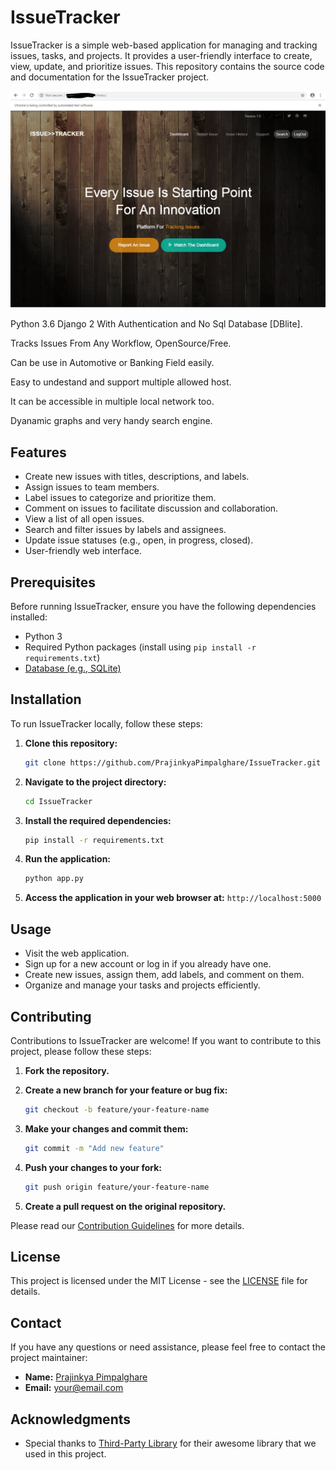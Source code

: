 # IssueTracker

IssueTracker is a simple web-based application for managing and tracking issues, tasks, and projects. It provides a user-friendly interface to create, view, update, and prioritize issues. This repository contains the source code and documentation for the IssueTracker project.

![GitHub Logo](https://github.com/PrajinkyaPimpalghare/IssueTracker/blob/master/DemoImages/IndexPage.PNG)

Python 3.6 Django 2 With Authentication and No Sql Database [DBlite].

Tracks Issues From Any Workflow, OpenSource/Free.

Can be use in Automotive or Banking Field easily.

Easy to undestand and support multiple allowed host.

It can be accessible in multiple local network too. 

Dyanamic graphs and very handy search engine.

## Features

- Create new issues with titles, descriptions, and labels.
- Assign issues to team members.
- Label issues to categorize and prioritize them.
- Comment on issues to facilitate discussion and collaboration.
- View a list of all open issues.
- Search and filter issues by labels and assignees.
- Update issue statuses (e.g., open, in progress, closed).
- User-friendly web interface.

## Prerequisites

Before running IssueTracker, ensure you have the following dependencies installed:

- Python 3
- Required Python packages (install using `pip install -r requirements.txt`)
- [Database (e.g., SQLite)](link_to_db_setup_guide)

## Installation

To run IssueTracker locally, follow these steps:

1. **Clone this repository:**

   ```bash
   git clone https://github.com/PrajinkyaPimpalghare/IssueTracker.git
   ```

2. **Navigate to the project directory:**

   ```bash
   cd IssueTracker
   ```

3. **Install the required dependencies:**

   ```bash
   pip install -r requirements.txt
   ```

4. **Run the application:**

   ```bash
   python app.py
   ```

5. **Access the application in your web browser at:** `http://localhost:5000`

## Usage

- Visit the web application.
- Sign up for a new account or log in if you already have one.
- Create new issues, assign them, add labels, and comment on them.
- Organize and manage your tasks and projects efficiently.

## Contributing

Contributions to IssueTracker are welcome! If you want to contribute to this project, please follow these steps:

1. **Fork the repository.**

2. **Create a new branch for your feature or bug fix:**

   ```bash
   git checkout -b feature/your-feature-name
   ```

3. **Make your changes and commit them:**

   ```bash
   git commit -m "Add new feature"
   ```

4. **Push your changes to your fork:**

   ```bash
   git push origin feature/your-feature-name
   ```

5. **Create a pull request on the original repository.**

Please read our [Contribution Guidelines](CONTRIBUTING.md) for more details.

## License

This project is licensed under the MIT License - see the [LICENSE](LICENSE) file for details.

## Contact

If you have any questions or need assistance, please feel free to contact the project maintainer:

- **Name:** [Prajinkya Pimpalghare](https://github.com/PrajinkyaPimpalghare)
- **Email:** your@email.com

## Acknowledgments

- Special thanks to [Third-Party Library](https://github.com/library) for their awesome library that we used in this project.
